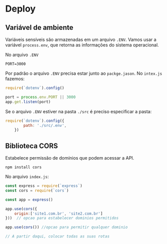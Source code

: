 # Deploy

## Variável de ambiente


Variáveis sensíveis são armazenadas em um arquivo `.ENV`. Vamos usar a variável `process.env`, que retorna as informações do sistema operacional. 

No arquivo `.ENV`

```
PORT=3000
```

Por padrão o arquivo `.ENV` precisa estar junto ao `packge.jason`. No `intex.js` fazemos:

```javascript
require(`dotenv`).config()

port = process.env.PORT || 3000
app.get.listen(port)
```
Se o arquivo `.ENV` estiver na pasta `./src` é preciso especificar a pasta:

```javascript
require(`dotenv`).config({
        path: './src/.env',
    })
```

## Biblioteca CORS

Estabelece permissão de domínios que podem acessar a API.

```
npm install cors
```

No arquivo `index.js`:

```javascript
const express = require(`express`)
const cors = require(`cors`) 

const app = express()

app.use(cors({
    origin:['site1.com.br', 'site2.com.br']
}))  // opcao para estabelecer dominios permitidos

app.use(cors()) //opcao para permitir qualquer dominio

// A partir daqui, colocar todas as suas rotas

```